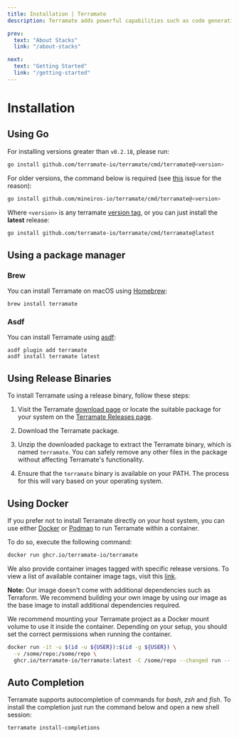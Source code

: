 ```yaml
---
title: Installation | Terramate
description: Terramate adds powerful capabilities such as code generation, stacks, orchestration, change detection, data sharing and more to Terraform.

prev:
  text: "About Stacks"
  link: "/about-stacks"

next:
  text: "Getting Started"
  link: "/getting-started"
---
```


# Installation

## Using Go

For installing versions greater than `v0.2.18`, please run:

```sh
go install github.com/terramate-io/terramate/cmd/terramate@<version>
```

For older versions, the command below is required (see [this](https://github.com/golang/go/issues/60452) issue for the reason):

```sh
go install github.com/mineiros-io/terramate/cmd/terramate@<version>
```

Where `<version>` is any terramate [version tag](https://github.com/terramate-io/terramate/tags),
or you can just install the **latest** release:

```sh
go install github.com/terramate-io/terramate/cmd/terramate@latest
```

## Using a package manager

### Brew

You can install Terramate on macOS using [Homebrew](https://formulae.brew.sh/formula/terramate):

`brew install terramate`

### Asdf

You can install Terramate using [asdf](https://asdf-vm.com/):

```
asdf plugin add terramate
asdf install terramate latest
```

## Using Release Binaries

To install Terramate using a release binary, follow these steps:

1. Visit the Terramate [download page](https://terramate.io/download) or locate the suitable package for your system on the [Terramate Releases page](https://github.com/terramate-io/terramate/releases).

2. Download the Terramate package.

3. Unzip the downloaded package to extract the Terramate binary, which is named `terramate`. You can safely remove any other files in the package without affecting Terramate's functionality.

4. Ensure that the `terramate` binary is available on your PATH. The process for this will vary based on your operating system.

## Using Docker

If you prefer not to install Terramate directly on your host system,
you can use either [Docker](https://www.docker.com/) or [Podman](https://podman.io/) to run Terramate within a container.

To do so, execute the following command:

```sh
docker run ghcr.io/terramate-io/terramate
```

We also provide container images tagged with specific release versions.
To view a list of available container image tags, visit this [link](https://github.com/terramate-io/terramate/pkgs/container/terramate/versions).

**Note:** Our image doesn't come with additional dependencies such as Terraform. We recommend building
your own image by using our image as the base image to install additional dependencies required.

We recommend mounting your Terramate project as a Docker mount volume to use it inside the container.
Depending on your setup, you should set the correct permissions when running the container.

```sh
docker run -it -u $(id -u ${USER}):$(id -g ${USER}) \
  -v /some/repo:/some/repo \
  ghcr.io/terramate-io/terramate:latest -C /some/repo --changed run -- cmd
```

## Auto Completion

Terramate supports autocompletion of commands for _bash_, _zsh_ and _fish_. To
install the completion just run the command below and open a new shell session:

```sh
terramate install-completions
```
